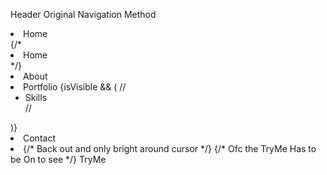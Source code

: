 Header Original Navigation Method
<li>
    <NavLink to="/">Home</NavLink>
</li>
{/* <NavLink to="/"><li className="home">Home</li></NavLink> */}
<li>
    <NavLink to="/About">About</NavLink>
</li>
<li className="dropdown" onMouseEnter={visibleToggle} onMouseLeave={visibleToggle}>
    <NavLink to="/Portfolio">Portfolio</NavLink>
    {isVisible && (
        // <ul className="dropdown-content">
            <li  className="dropdown-content">
                <NavLink to="/Portfolio/Skills">Skills</NavLink>
            </li>
        // </ul> 
    )}
</li>
<li>
    <NavLink to="/Contact">Contact</NavLink>
</li>
<li>
    {/* Back out and only bright around cursor */}
    {/* Ofc the TryMe Has to be On to see */}
    <NavLink to="#">TryMe</NavLink> 
</li>
